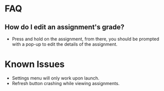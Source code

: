 # FAQ
## How do I edit an assignment's grade?
- Press and hold on the assignment, from there, you should be prompted with a pop-up to edit the details of the assignment.
# Known Issues
- Settings menu will only work upon launch.
- Refresh button crashing while viewing assignments.
